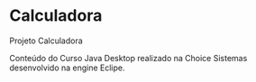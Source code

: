 # Calculadora

Projeto Calculadora

Conteúdo do Curso Java Desktop realizado na Choice Sistemas desenvolvido na engine Eclipe.
